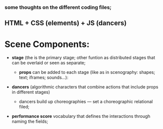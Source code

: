 ### some thoughts on the different coding files;

## HTML + CSS (elements) + JS (dancers)

# Scene Components: 
	
* __stage__ (the <body> is the primary stage; other <divs> funtion as distributed stages that can be overlaid or seen as separate;
	
	*  __props__ can be added to each stage (like as in scenography: shapes; text; iframes; sounds...):
	
* __dancers__ (algorithmic characters that combine actions that include props in different stages)

	* dancers build up choreographies — set a choreographic relational filed;
		
* __performance score__  vocabulary that defines the interactions through naming the fields;

